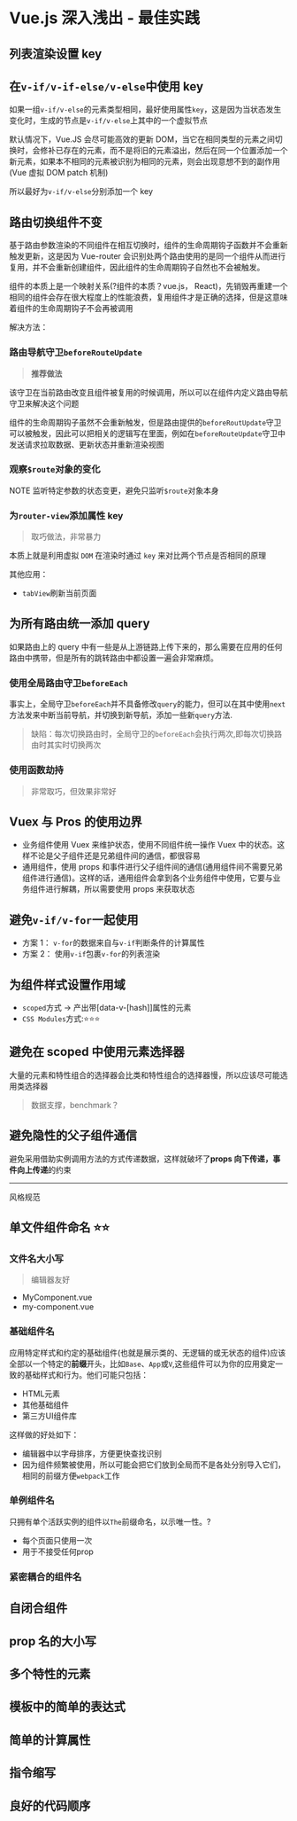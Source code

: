 # Vue.js 深入浅出 - 最佳实践

## 列表渲染设置 key

## 在`v-if/v-if-else/v-else`中使用 key

如果一组`v-if/v-else`的元素类型相同，最好使用属性`key`，这是因为当状态发生变化时，生成的节点是`v-if/v-else`上其中的一个虚拟节点

默认情况下，Vue.JS 会尽可能高效的更新 DOM，当它在相同类型的元素之间切换时，会修补已存在的元素，而不是将旧的元素溢出，然后在同一个位置添加一个新元素，如果本不相同的元素被识别为相同的元素，则会出现意想不到的副作用(Vue 虚拟 DOM patch 机制)

所以最好为`v-if/v-else`分别添加一个 key

## 路由切换组件不变

基于路由参数渲染的不同组件在相互切换时，组件的生命周期钩子函数并不会重新触发更新，这是因为 Vue-router 会识别处两个路由使用的是同一个组件从而进行复用，并不会重新创建组件，因此组件的生命周期钩子自然也不会被触发。

组件的本质上是一个映射关系(?组件的本质？vue.js， React)，先销毁再重建一个相同的组件会存在很大程度上的性能浪费，复用组件才是正确的选择，但是这意味着组件的生命周期钩子不会再被调用

解决方法：

### 路由导航守卫`beforeRouteUpdate`

> **推荐做法**

该守卫在当前路由改变且组件被复用的时候调用，所以可以在组件内定义路由导航守卫来解决这个问题

组件的生命周期钩子虽然不会重新触发，但是路由提供的`beforeRoutUpdate`守卫可以被触发，因此可以把相关的逻辑写在里面，例如在`beforeRouteUpdate`守卫中发送请求拉取数据、更新状态并重新渲染视图

### 观察`$route`对象的变化

NOTE 监听特定参数的状态变更，避免只监听`$route`对象本身

### 为`router-view`添加属性 key

> 取巧做法，非常暴力

本质上就是利用虚拟 `DOM` 在渲染时通过 `key` 来对比两个节点是否相同的原理

其他应用：

- `tabView`刷新当前页面

## 为所有路由统一添加 query

如果路由上的 query 中有一些是从上游链路上传下来的，那么需要在应用的任何路由中携带，但是所有的跳转路由中都设置一遍会非常麻烦。

### 使用全局路由守卫`beforeEach`

事实上，全局守卫`beforeEach`并不具备修改`query`的能力，但可以在其中使用`next`方法发来中断当前导航，并切换到新导航，添加一些新`query`方法.

> 缺陷：每次切换路由时，全局守卫的`beforeEach`会执行两次,即每次切换路由时其实时切换两次

### 使用函数劫持

> 非常取巧，但效果非常好

## Vuex 与 Pros 的使用边界

- 业务组件使用 Vuex 来维护状态，使用不同组件统一操作 Vuex 中的状态。这样不论是父子组件还是兄弟组件间的通信，都很容易
- 通用组件，使用 props 和事件进行父子组件间的通信(通用组件间不需要兄弟组件进行通信)。这样的话，通用组件会拿到各个业务组件中使用，它要与业务组件进行解耦，所以需要使用 props 来获取状态

## 避免`v-if/v-for`一起使用

- 方案 1：
  `v-for`的数据来自与`v-if`判断条件的计算属性
- 方案 2：
  使用`v-if`包裹`v-for`的列表渲染

## 为组件样式设置作用域

- `scoped`方式 -> 产出带[data-v-[hash]]属性的元素
- `CSS Modules`方式:⭐⭐⭐

## 避免在 scoped 中使用元素选择器

大量的元素和特性组合的选择器会比类和特性组合的选择器慢，所以应该尽可能选用类选择器

> 数据支撑，benchmark？

## 避免隐性的父子组件通信

避免采用借助实例调用方法的方式传递数据，这样就破坏了**props 向下传递，事件向上传递**的约束


------------------------------------------
风格规范

## 单文件组件命名 ⭐⭐
### 文件名大小写
> 编辑器友好
- MyComponent.vue
- my-component.vue
### 基础组件名
应用特定样式和约定的基础组件(也就是展示类的、无逻辑的或无状态的组件)应该全部以一个特定的**前缀**开头，比如`Base`、`App`或`V`,这些组件可以为你的应用奠定一致的基础样式和行为。他们可能只包括：
- HTML元素
- 其他基础组件
- 第三方UI组件库

这样做的好处如下：
- 编辑器中以字母排序，方便更快查找识别
- 因为组件频繁被使用，所以可能会把它们放到全局而不是各处分别导入它们，相同的前缀方便`webpack`工作
### 单例组件名
只拥有单个活跃实例的组件以`The`前缀命名，以示唯一性。?
- 每个页面只使用一次
- 用于不接受任何prop

### 紧密耦合的组件名

## 自闭合组件

## prop 名的大小写

## 多个特性的元素

## 模板中的简单的表达式

## 简单的计算属性

## 指令缩写

## 良好的代码顺序

##
